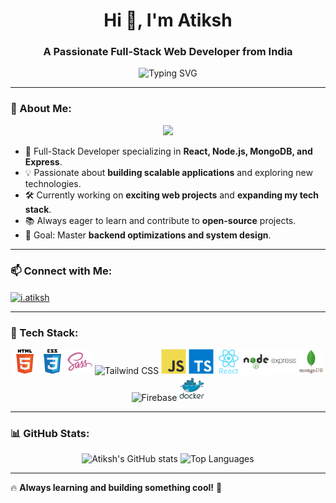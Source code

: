 <h1 align="center">Hi 👋, I'm Atiksh</h1>
<h3 align="center">A Passionate Full-Stack Web Developer from India</h3>

<p align="center">
  <img src="https://readme-typing-svg.herokuapp.com?font=Fira+Code&pause=1000&color=00FF00&width=435&lines=Full-Stack+Developer;Tech+Enthusiast;React+%7C+Node.js+%7C+MongoDB+%7C+Express.js;Open+Source+Contributor" alt="Typing SVG" />
</p>

---

### 🌟 About Me:
<div align="center">
  <img src="https://i.pinimg.com/originals/46/16/3d/46163da5e8a1fa8e777a020607cddc1c.gif" width="250"/>
</div>

- 🚀 Full-Stack Developer specializing in **React, Node.js, MongoDB, and Express**.
- 💡 Passionate about **building scalable applications** and exploring new technologies.
- 🛠 Currently working on **exciting web projects** and **expanding my tech stack**.
- 📚 Always eager to learn and contribute to **open-source** projects.
- 🎯 Goal: Master **backend optimizations and system design**.

---

### 📫 Connect with Me:
<p align="left">
  <a href="https://instagram.com/i.atiksh" target="_blank">
    <img align="center" src="https://raw.githubusercontent.com/rahuldkjain/github-profile-readme-generator/master/src/images/icons/Social/instagram.svg" alt="i.atiksh" height="30" width="40"/>
  </a>
</p>

---

### 🚀 Tech Stack:
<p align="center">
  <img src="https://raw.githubusercontent.com/devicons/devicon/master/icons/html5/html5-original-wordmark.svg" alt="HTML5" width="40" height="40"/>
  <img src="https://raw.githubusercontent.com/devicons/devicon/master/icons/css3/css3-original-wordmark.svg" alt="CSS3" width="40" height="40"/>
  <img src="https://raw.githubusercontent.com/devicons/devicon/master/icons/sass/sass-original.svg" alt="Sass" width="40" height="40"/>
  <img src="https://www.vectorlogo.zone/logos/tailwindcss/tailwindcss-icon.svg" alt="Tailwind CSS" width="40" height="40"/>
  <img src="https://raw.githubusercontent.com/devicons/devicon/master/icons/javascript/javascript-original.svg" alt="JavaScript" width="40" height="40"/>
  <img src="https://raw.githubusercontent.com/devicons/devicon/master/icons/typescript/typescript-original.svg" alt="TypeScript" width="40" height="40"/>
  <img src="https://raw.githubusercontent.com/devicons/devicon/master/icons/react/react-original-wordmark.svg" alt="React" width="40" height="40"/>
  <img src="https://raw.githubusercontent.com/devicons/devicon/master/icons/nodejs/nodejs-original-wordmark.svg" alt="Node.js" width="40" height="40"/>
  <img src="https://raw.githubusercontent.com/devicons/devicon/master/icons/express/express-original-wordmark.svg" alt="Express.js" width="40" height="40"/>
  <img src="https://raw.githubusercontent.com/devicons/devicon/master/icons/mongodb/mongodb-original-wordmark.svg" alt="MongoDB" width="40" height="40"/>
  <img src="https://www.vectorlogo.zone/logos/firebase/firebase-icon.svg" alt="Firebase" width="40" height="40"/>
  <img src="https://raw.githubusercontent.com/devicons/devicon/master/icons/docker/docker-original-wordmark.svg" alt="Docker" width="40" height="40"/>
</p>

---

### 📊 GitHub Stats:
<p align="center">
  <img src="https://github-readme-stats.vercel.app/api?username=atikx&show_icons=true&theme=tokyonight" alt="Atiksh's GitHub stats" width="48%"/>
  <img src="https://github-readme-stats.vercel.app/api/top-langs/?username=atikx&layout=compact&theme=dracula" alt="Top Languages" width="48%"/>
</p>

---

🔥 **Always learning and building something cool!** 🚀
